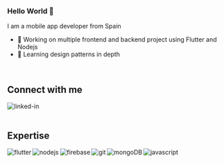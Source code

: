 ### Hello World 👋

I am a mobile app developer from Spain
- 🔭 Working on multiple frontend and backend project using Flutter and Nodejs
- 🌱 Learning design patterns in depth
<br>

## Connect with me

[<img align="left" alt="linked-in" src="https://img.shields.io/badge/linkedin-%230077B5.svg?&style=for-the-badge&logo=linkedin&logoColor=white" />](https://www.linkedin.com/in/jeancuervo2390/)
<br>
<br>

## Expertise

<img align="left" alt="flutter" src="https://img.shields.io/badge/flutter%20-02569B.svg?&style=for-the-badge&logo=Flutter&logoColor=white" />
<img align="left" alt="nodejs" src="https://img.shields.io/badge/node.js%20-%2343853D.svg?&style=for-the-badge&logo=node.js&logoColor=white" />
<img align="left" alt="firebase" src="https://img.shields.io/badge/Firebase%20-FFCA28?logo=Firebase&logoColor=black&style=for-the-badge" />
<img align="left" alt="git" src="https://img.shields.io/badge/git%20-F05032.svg?&style=for-the-badge&logo=Git&logoColor=white" />
<img align="left" alt="mongoDB" src="https://img.shields.io/badge/MongoDB-47A248?logo=MongoDB&logoColor=white&style=for-the-badge" />
<img align="left" alt="javascript" src="https://img.shields.io/badge/JavaScript%20-F7DF1E.svg?&style=for-the-badge&logo=JavaScript&logoColor=black" />
<br>
<br>
